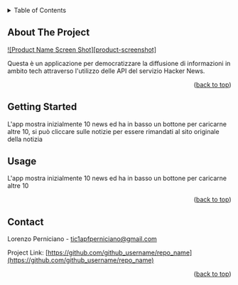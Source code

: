<a name="readme-top"></a>

<!-- TABLE OF CONTENTS -->
<details>
  <summary>Table of Contents</summary>
  <ol>
    <li>
      <a href="#about-the-project">About The Project</a>
    </li>
    <li>
      <a href="#getting-started">Getting Started</a>
    </li>
    <li><a href="#usage">Usage</a></li>
    <li><a href="#contact">Contact</a></li>
  </ol>
</details>

<!-- ABOUT THE PROJECT -->

## About The Project

[![Product Name Screen Shot][product-screenshot]](https://example.com)

Questa è un applicazione per democratizzare la diffusione di informazioni in ambito tech attraverso l'utilizzo delle API del servizio Hacker News.

<p align="right">(<a href="#readme-top">back to top</a>)</p>

<!-- GETTING STARTED -->

## Getting Started

L'app mostra inizialmente 10 news ed ha in basso un bottone per caricarne altre 10, si può cliccare sulle notizie per essere rimandati al sito originale della notizia

<!-- USAGE EXAMPLES -->

## Usage

L'app mostra inizialmente 10 news ed ha in basso un bottone per caricarne altre 10

<p align="right">(<a href="#readme-top">back to top</a>)</p>

## Contact

Lorenzo Perniciano - tic1apfperniciano@gmail.com

Project Link: [https://github.com/github_username/repo_name](https://github.com/github_username/repo_name)

<p align="right">(<a href="#readme-top">back to top</a>)</p>
